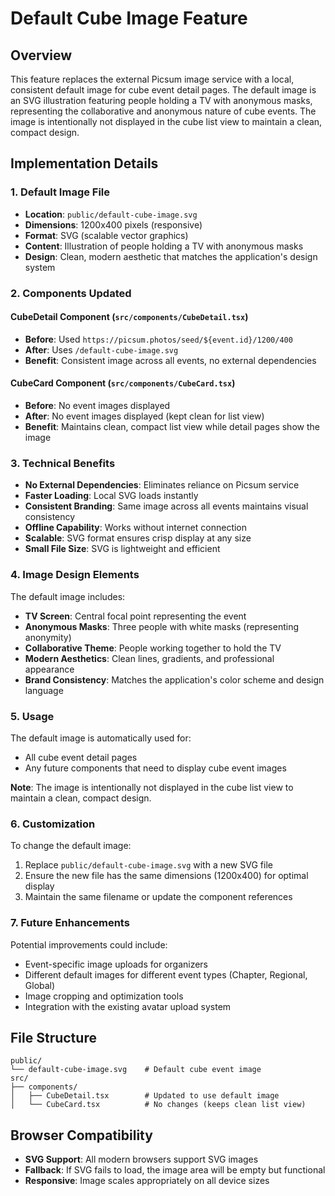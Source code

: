 # Default Cube Image Feature

## Overview

This feature replaces the external Picsum image service with a local, consistent default image for cube event detail pages. The default image is an SVG illustration featuring people holding a TV with anonymous masks, representing the collaborative and anonymous nature of cube events. The image is intentionally not displayed in the cube list view to maintain a clean, compact design.

## Implementation Details

### 1. Default Image File

- **Location**: `public/default-cube-image.svg`
- **Dimensions**: 1200x400 pixels (responsive)
- **Format**: SVG (scalable vector graphics)
- **Content**: Illustration of people holding a TV with anonymous masks
- **Design**: Clean, modern aesthetic that matches the application's design system

### 2. Components Updated

#### CubeDetail Component (`src/components/CubeDetail.tsx`)

- **Before**: Used `https://picsum.photos/seed/${event.id}/1200/400`
- **After**: Uses `/default-cube-image.svg`
- **Benefit**: Consistent image across all events, no external dependencies

#### CubeCard Component (`src/components/CubeCard.tsx`)

- **Before**: No event images displayed
- **After**: No event images displayed (kept clean for list view)
- **Benefit**: Maintains clean, compact list view while detail pages show the image

### 3. Technical Benefits

- **No External Dependencies**: Eliminates reliance on Picsum service
- **Faster Loading**: Local SVG loads instantly
- **Consistent Branding**: Same image across all events maintains visual consistency
- **Offline Capability**: Works without internet connection
- **Scalable**: SVG format ensures crisp display at any size
- **Small File Size**: SVG is lightweight and efficient

### 4. Image Design Elements

The default image includes:

- **TV Screen**: Central focal point representing the event
- **Anonymous Masks**: Three people with white masks (representing anonymity)
- **Collaborative Theme**: People working together to hold the TV
- **Modern Aesthetics**: Clean lines, gradients, and professional appearance
- **Brand Consistency**: Matches the application's color scheme and design language

### 5. Usage

The default image is automatically used for:

- All cube event detail pages
- Any future components that need to display cube event images

**Note**: The image is intentionally not displayed in the cube list view to maintain a clean, compact design.

### 6. Customization

To change the default image:

1. Replace `public/default-cube-image.svg` with a new SVG file
2. Ensure the new file has the same dimensions (1200x400) for optimal display
3. Maintain the same filename or update the component references

### 7. Future Enhancements

Potential improvements could include:

- Event-specific image uploads for organizers
- Different default images for different event types (Chapter, Regional, Global)
- Image cropping and optimization tools
- Integration with the existing avatar upload system

## File Structure

```
public/
└── default-cube-image.svg    # Default cube event image
src/
├── components/
│   ├── CubeDetail.tsx        # Updated to use default image
│   └── CubeCard.tsx          # No changes (keeps clean list view)
```

## Browser Compatibility

- **SVG Support**: All modern browsers support SVG images
- **Fallback**: If SVG fails to load, the image area will be empty but functional
- **Responsive**: Image scales appropriately on all device sizes
